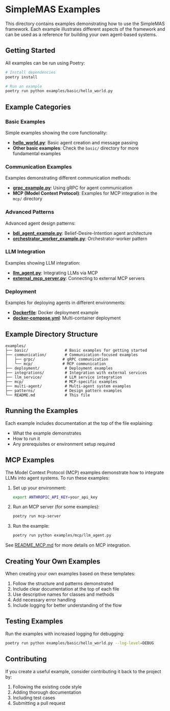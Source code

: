 # SimpleMAS Examples

This directory contains examples demonstrating how to use the SimpleMAS framework. Each example illustrates different aspects of the framework and can be used as a reference for building your own agent-based systems.

## Getting Started

All examples can be run using Poetry:

```bash
# Install dependencies
poetry install

# Run an example
poetry run python examples/basic/hello_world.py
```

## Example Categories

### Basic Examples

Simple examples showing the core functionality:

- **[hello_world.py](basic/hello_world.py)**: Basic agent creation and message passing
- **Other basic examples**: Check the `basic/` directory for more fundamental examples

### Communication Examples

Examples demonstrating different communication methods:

- **[grpc_example.py](communication/grpc_example.py)**: Using gRPC for agent communication
- **MCP (Model Context Protocol)**: Examples for MCP integration in the `mcp/` directory

### Advanced Patterns

Advanced agent design patterns:

- **[bdi_agent_example.py](patterns/bdi_agent_example.py)**: Belief-Desire-Intention agent architecture
- **[orchestrator_worker_example.py](patterns/orchestrator_worker_example.py)**: Orchestrator-worker pattern

### LLM Integration

Examples showing LLM integration:

- **[llm_agent.py](mcp/llm_agent.py)**: Integrating LLMs via MCP
- **[external_mcp_server.py](mcp/external_mcp_server.py)**: Connecting to external MCP servers

### Deployment

Examples for deploying agents in different environments:

- **[Dockerfile](Dockerfile)**: Docker deployment example
- **[docker-compose.yml](docker-compose.yml)**: Multi-container deployment

## Example Directory Structure

```
examples/
├── basic/                # Basic examples for getting started
├── communication/        # Communication-focused examples
│   ├── grpc/            # gRPC communication
│   └── mcp/             # MCP communication
├── deployment/           # Deployment examples
├── integrations/         # Integration with external services
├── llm_service/          # LLM service integration
├── mcp/                  # MCP-specific examples
├── multi-agent/          # Multi-agent system examples
├── patterns/             # Design pattern examples
└── README.md             # This file
```

## Running the Examples

Each example includes documentation at the top of the file explaining:
- What the example demonstrates
- How to run it
- Any prerequisites or environment setup required

## MCP Examples

The Model Context Protocol (MCP) examples demonstrate how to integrate LLMs into agent systems. To run these examples:

1. Set up your environment:
   ```bash
   export ANTHROPIC_API_KEY=your_api_key
   ```

2. Run an MCP server (for some examples):
   ```bash
   poetry run mcp-server
   ```

3. Run the example:
   ```bash
   poetry run python examples/mcp/llm_agent.py
   ```

See [README_MCP.md](README_MCP.md) for more details on MCP integration.

## Creating Your Own Examples

When creating your own examples based on these templates:

1. Follow the structure and patterns demonstrated
2. Include clear documentation at the top of each file
3. Use descriptive names for classes and methods
4. Add necessary error handling
5. Include logging for better understanding of the flow

## Testing Examples

Run the examples with increased logging for debugging:

```bash
poetry run python examples/basic/hello_world.py --log-level=DEBUG
```

## Contributing

If you create a useful example, consider contributing it back to the project by:
1. Following the existing code style
2. Adding thorough documentation
3. Including test cases
4. Submitting a pull request
